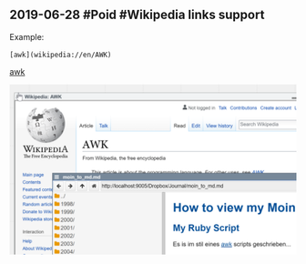 ## 2019-06-28 #Poid #Wikipedia links support

Example:

```
[awk](wikipedia://en/AWK) 
```
[awk](wikipedia://en/AWK) 

![](poidwikipedia.png)
